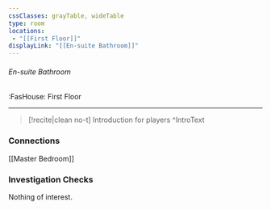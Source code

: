 ```yaml
---
cssClasses: grayTable, wideTable
type: room
locations:
 - "[[First Floor]]"
displayLink: "[[En-suite Bathroom]]"
---
```

###### En-suite Bathroom
<span class="sub2">:FasHouse: First Floor</span>

---

> [!recite|clean no-t]
>	Introduction for players
>^IntroText
	
### Connections
[[Master Bedroom]]

### Investigation Checks
Nothing of interest.
